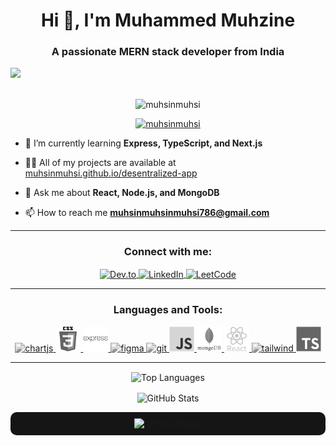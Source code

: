 <h1 align="center">Hi 👋, I'm Muhammed Muhzine</h1>
<h3 align="center">A passionate MERN stack developer from India</h3>


<img src="https://github.com/Anmol-Baranwal/Cool-GIFs-For-GitHub/assets/74038190/219bcc70-f5dc-466b-9a60-29653d8e8433" width="500">
<br><br>

<p align="center">
  <img src="https://komarev.com/ghpvc/?username=muhsinmuhsi&label=Profile%20views&color=grey&style=flat" alt="muhsinmuhsi" />
</p>

<p align="center">
  <a href="https://github.com/ryo-ma/github-profile-trophy">
    <img src="https://github-profile-trophy.vercel.app/?username=muhsinmuhsi&theme=monochrome" alt="muhsinmuhsi" />
  </a>
</p>

- 🌱 I’m currently learning **Express, TypeScript, and Next.js**

- 👨‍💻 All of my projects are available at [muhsinmuhsi.github.io/desentralized-app](https://muhsinmuhsi.github.io/desentralized-app/)

- 💬 Ask me about **React, Node.js, and MongoDB**

- 📫 How to reach me **muhsinmuhsinmuhsi786@gmail.com**

---

<h3 align="center">Connect with me:</h3>
<p align="center">
  <a href="https://dev.to/muhsinmuhsi" target="blank">
    <img align="center" src="https://raw.githubusercontent.com/rahuldkjain/github-profile-readme-generator/master/src/images/icons/Social/devto.svg" alt="Dev.to" height="30" width="40" />
  </a>
  <a href="https://linkedin.com/in/muhsinmuhsi" target="blank">
    <img align="center" src="https://raw.githubusercontent.com/rahuldkjain/github-profile-readme-generator/master/src/images/icons/Social/linked-in-alt.svg" alt="LinkedIn" height="30" width="40" />
  </a>
  <a href="https://www.leetcode.com/muhsinmuhsi" target="blank">
    <img align="center" src="https://raw.githubusercontent.com/rahuldkjain/github-profile-readme-generator/master/src/images/icons/Social/leet-code.svg" alt="LeetCode" height="30" width="40" />
  </a>
</p>

---

<h3 align="center">Languages and Tools:</h3>
<p align="center">
  <a href="https://www.chartjs.org" target="_blank" rel="noreferrer">
    <img src="https://www.chartjs.org/media/logo-title.svg" alt="chartjs" width="40" height="40" style="filter: grayscale(100%);" />
  </a>
  <a href="https://www.w3schools.com/css/" target="_blank" rel="noreferrer">
    <img src="https://raw.githubusercontent.com/devicons/devicon/master/icons/css3/css3-original-wordmark.svg" alt="css3" width="40" height="40" style="filter: grayscale(100%);" />
  </a>
  <a href="https://expressjs.com" target="_blank" rel="noreferrer">
    <img src="https://raw.githubusercontent.com/devicons/devicon/master/icons/express/express-original-wordmark.svg" alt="express" width="40" height="40" style="filter: grayscale(100%);" />
  </a>
  <a href="https://www.figma.com/" target="_blank" rel="noreferrer">
    <img src="https://www.vectorlogo.zone/logos/figma/figma-icon.svg" alt="figma" width="40" height="40" style="filter: grayscale(100%);" />
  </a>
  <a href="https://git-scm.com/" target="_blank" rel="noreferrer">
    <img src="https://www.vectorlogo.zone/logos/git-scm/git-scm-icon.svg" alt="git" width="40" height="40" style="filter: grayscale(100%);" />
  </a>
  <a href="https://developer.mozilla.org/en-US/docs/Web/JavaScript" target="_blank" rel="noreferrer">
    <img src="https://raw.githubusercontent.com/devicons/devicon/master/icons/javascript/javascript-original.svg" alt="javascript" width="40" height="40" style="filter: grayscale(100%);" />
  </a>
  <a href="https://www.mongodb.com/" target="_blank" rel="noreferrer">
    <img src="https://raw.githubusercontent.com/devicons/devicon/master/icons/mongodb/mongodb-original-wordmark.svg" alt="mongodb" width="40" height="40" style="filter: grayscale(100%);" />
  </a>
  <a href="https://reactjs.org/" target="_blank" rel="noreferrer">
    <img src="https://raw.githubusercontent.com/devicons/devicon/master/icons/react/react-original-wordmark.svg" alt="react" width="40" height="40" style="filter: grayscale(100%);" />
  </a>
  <a href="https://tailwindcss.com/" target="_blank" rel="noreferrer">
    <img src="https://www.vectorlogo.zone/logos/tailwindcss/tailwindcss-icon.svg" alt="tailwind" width="40" height="40" style="filter: grayscale(100%);" />
  </a>
  <a href="https://www.typescriptlang.org/" target="_blank" rel="noreferrer">
    <img src="https://raw.githubusercontent.com/devicons/devicon/master/icons/typescript/typescript-original.svg" alt="typescript" width="40" height="40" style="filter: grayscale(100%);" />
  </a>
</p>

---

<p align="center">
  <img align="center" src="https://github-readme-stats.vercel.app/api/top-langs?username=muhsinmuhsi&show_icons=true&locale=en&layout=compact&text_color=daf7dc&bg_color=151515" alt="Top Languages" />
</p>

<p align="center">
  <img align="center" src="https://github-readme-stats.vercel.app/api?username=muhsinmuhsi&show_icons=true&locale=en&text_color=daf7dc&bg_color=151515" alt="GitHub Stats" />
</p>


  <p align="center" style="background-color:#151515; padding:10px; border-radius:10px;">
  <img src="https://github-readme-streak-stats.herokuapp.com/?user=muhsinmuhsi&theme=black-ice&hide_border=true&background=151515" alt="GitHub Streak" />
</p>

